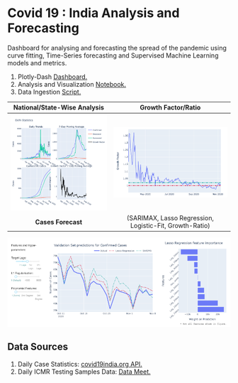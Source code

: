 
# Covid 19 : India Analysis and Forecasting
<p> Dashboard for analysing and forecasting the spread of the pandemic using curve fitting, Time-Series forecasting and Supervised Machine Learning models and metrics. </p>
    
1. Plotly-Dash [Dashboard.](https://covid-dashboard-jwn6dxvs6a-ts.a.run.app)
2. Analysis and Visualization [Notebook.](https://nbviewer.jupyter.org/github/DnanaDev/Covid19-India-Analysis-and-Forecasting/blob/master/COVID19_India_Analysis_Forecasting.ipynb)
3. Data Ingestion [Script.](Data/india_API_data/Covid19_india_org_api.py)

National/State-Wise Analysis            | Growth Factor/Ratio
:-------------------------:|:-------------------------:
![Delhi](Graphs/state_stats.png)  |  ![Growth-factor](Graphs/growth_factor.png)
**Cases Forecast** |(SARIMAX, Lasso Regression, Logistic-Fit, Growth-Ratio)
![Cases-Fit](Graphs/Cases_forecast.png)

## Data Sources
1. Daily Case Statistics: [covid19india.org API.](https://github.com/covid19india/api)
2. Daily ICMR Testing Samples Data: [Data Meet.](https://github.com/datameet/covid19)

